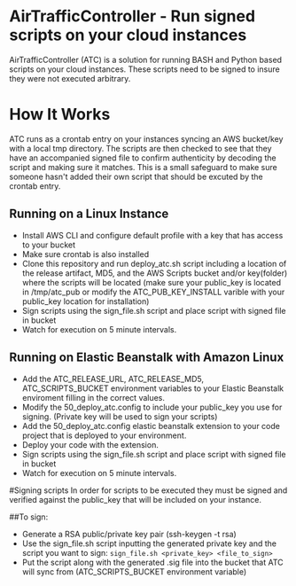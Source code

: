 # AirTrafficController - Run signed scripts on your cloud instances

AirTrafficController (ATC) is a solution for running BASH and Python based scripts on your cloud instances.  These scripts need to be signed to insure they were not executed arbitrary.

# How It Works
ATC runs as a crontab entry on your instances syncing an AWS bucket/key with a local tmp directory.  The scripts are then checked to see that they have an accompanied signed file to confirm authenticity by decoding the script and making sure it matches. This is a small safeguard to make sure someone hasn't added their own script that should be excuted by the crontab entry.

## Running on a Linux Instance

- Install AWS CLI and configure default profile with a key that has access to your bucket
- Make sure crontab is also installed
- Clone this repository and run deploy_atc.sh script including a location of the release artifact, MD5, and the AWS Scripts bucket and/or key(folder) where the scripts will be located (make sure your public_key is located in /tmp/atc_pub or modify the ATC_PUB_KEY_INSTALL varible with your public_key location for installation)
- Sign scripts using the sign_file.sh script and place script with signed file in bucket
- Watch for execution on 5 minute intervals.


## Running on Elastic Beanstalk with Amazon Linux

- Add the ATC_RELEASE_URL, ATC_RELEASE_MD5, ATC_SCRIPTS_BUCKET environment variables to your Elastic Beanstalk enviroment filling in the correct values.
- Modify the 50_deploy_atc.config to include your public_key you use for signing. (Private key will be used to sign your scripts)
- Add the 50_deploy_atc.config elastic beanstalk extension to your code project that is deployed to your environment.
- Deploy your code with the extension.
- Sign scripts using the sign_file.sh script and place script with signed file in bucket
- Watch for execution on 5 minute intervals.


#Signing scripts
In order for scripts to be executed they must be signed and verified against the public_key that will be included on your instance.

##To sign:
- Generate a RSA public/private key pair (ssh-keygen -t rsa)
- Use the sign_file.sh script inputting the generated private key and the script you want to sign: `sign_file.sh <private_key> <file_to_sign>`
- Put the script along with the generated .sig file into the bucket that ATC will sync from (ATC_SCRIPTS_BUCKET environment variable)
